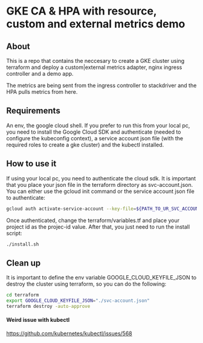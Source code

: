 # GKE CA & HPA with resource, custom and external metrics demo

## About
This is a repo that contains the neccesary to create a GKE cluster using terraform and deploy a custom|external metrics adapter, nginx ingress controller and a demo app.

The metrics are being sent from the ingress controller to stackdriver and the HPA pulls metrics from here.

## Requirements
An env, the google cloud shell. If you prefer to run this from your local pc, you need to install the Google Cloud SDK and authenticate (needed to configure the kubeconfig context), a service account json file (with the required roles to create a gke cluster) and the kubectl installed.

## How to use it
If using your local pc, you need to authenticate the cloud sdk.
It is important that you place your json file in the terraform directory as svc-account.json. You can either use the gcloud init command or the service account json file to authenticate:

```bash
gcloud auth activate-service-account --key-file=${PATH_TO_UR_SVC_ACCOUNT.json}
```

Once authenticated, change the terraform/variables.tf and place your project id as the projec-id value.
After that, you just need to run the install script:

```bash
./install.sh
```

## Clean up
It is important to define the env variable GOOGLE_CLOUD_KEYFILE_JSON to destroy the cluster using terraform, so you can do the following:

```bash
cd terraform
export GOOGLE_CLOUD_KEYFILE_JSON="./svc-account.json"
terraform destroy -auto-approve
```

#### Weird issue with kubectl
https://github.com/kubernetes/kubectl/issues/568